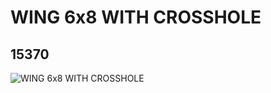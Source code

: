 # WING 6x8 WITH CROSSHOLE
## 15370
![WING 6x8 WITH CROSSHOLE](https://lc-www-live-s.legocdn.com/media/bricks/5/2/6074650.jpg)